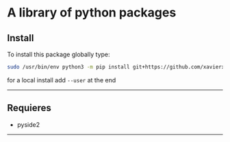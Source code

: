# A library of python packages

## Install
To install this package globally type:

```bash
sudo /usr/bin/env python3 -m pip install git+https://github.com/xavierxeon/PythonPackage.git
```

for a local install add `--user` at the end

---
## Requieres

 * pyside2

---

